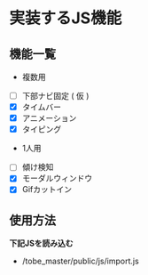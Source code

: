 # 実装するJS機能

## 機能一覧
* 複数用
- [ ] 下部ナビ固定 ( 仮 ) 
- [x] タイムバー
- [x] アニメーション
- [x] タイピング
* 1人用
- [ ] 傾け検知
- [x] モーダルウィンドウ
- [x] Gifカットイン
## 使用方法
**下記JSを読み込む**
* /tobe_master/public/js/import.js